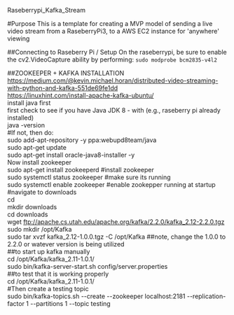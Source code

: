 Raseberrypi_Kafka_Stream

#Purpose
This is a template for creating a MVP model of sending a live video
stream from a RaseberryPi3, to a AWS EC2 instance for 'anywhere' viewing 


##Connecting to Raseberry Pi / Setup 
On the raseberrypi, be sure to enable the cv2.VideoCapture ability by performing:
```sudo modprobe bcm2835-v4l2```


##ZOOKEEPER + KAFKA INSTALLATION 
https://medium.com/@kevin.michael.horan/distributed-video-streaming-with-python-and-kafka-551de69fe1dd <br>
https://linuxhint.com/install-apache-kafka-ubuntu/ <br>
install java first <br>
first check to see if you have Java JDK 8 - with (e.g., raseberry pi already installed) <br>
java -version<br>
#If not, then do: <br>
	sudo add-apt-repository -y ppa:webupd8team/java <br>
	sudo apt-get update <br>
	sudo apt-get install oracle-java8-installer -y <br>
Now install zookeeper <br>
sudo apt-get install zookeeperd #install zookeeper <br>
sudo systemctl status zookeeper #make sure its running  <br>
sudo systemctl enable zookeeper #enable zookepper running at startup  <br>
#navigate to downloads  <br>
cd <br> 
mkdir downloads <br>
cd downloads <br>
wget ftp://apache.cs.utah.edu/apache.org/kafka/2.2.0/kafka_2.12-2.2.0.tgz <br>
sudo mkdir /opt/Kafka <br>
sudo tar xvzf kafka_2.12-1.0.0.tgz -C /opt/Kafka  ##note, change the 1.0.0 to 2.2.0 or watever version is being utilized <br>
##to start up kafka manually  <br>
cd /opt/Kafka/kafka_2.11-1.0.1/ <br>
sudo bin/kafka-server-start.sh config/server.properties <br>
##to test that it is working properly <br>
cd /opt/Kafka/kafka_2.11-1.0.1/ <br>
#Then create a testing topic <br>
sudo bin/kafka-topics.sh --create --zookeeper localhost:2181 --replication-factor 1  --partitions 1 --topic testing <br>
